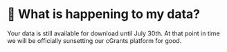 # 🤔 What is happening to my data?

Your data is still available for download until July 30th. At that point in time we will be officially sunsetting our cGrants platform for good.
